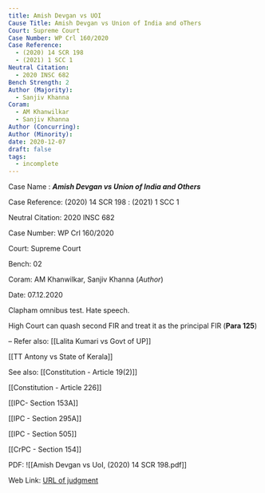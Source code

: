 ```yaml
---
title: Amish Devgan vs UOI
Cause Title: Amish Devgan vs Union of India and oThers
Court: Supreme Court
Case Number: WP Crl 160/2020
Case Reference:
  - (2020) 14 SCR 198
  - (2021) 1 SCC 1
Neutral Citation:
  - 2020 INSC 682
Bench Strength: 2
Author (Majority):
  - Sanjiv Khanna
Coram:
  - AM Khanwilkar
  - Sanjiv Khanna
Author (Concurring): 
Author (Minority): 
date: 2020-12-07
draft: false
tags:
  - incomplete
---
```

Case Name : ***Amish Devgan vs Union of India and Others***

Case Reference: (2020) 14 SCR 198 : (2021) 1 SCC 1  

Neutral Citation: 2020 INSC 682

Case Number: WP Crl 160/2020

Court: Supreme Court

Bench: 02

Coram: AM Khanwilkar, Sanjiv Khanna (*Author*)

Date: 07.12.2020

Clapham omnibus test. Hate speech.

High Court can quash second FIR and treat it as the principal FIR (**Para 125**)

–
Refer also:
[[Lalita Kumari vs Govt of UP]]

[[TT Antony vs State of Kerala]]

See also:
[[Constitution - Article 19(2)]]

[[Constitution - Article 226]] 

[[IPC-  Section 153A]]

[[IPC - Section 295A]]

[[IPC - Section 505]]

[[CrPC - Section 154]]

PDF:
![[Amish Devgan vs UoI, (2020) 14 SCR 198.pdf]]

Web Link: <a href="/All judgments/Amish Devgan vs UoI, (2020) 14 SCR 198.pdf" target="_blank">URL of judgment</a>